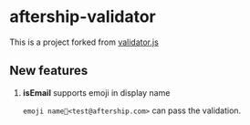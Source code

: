 # aftership-validator
This is a project forked from [validator.js](https://github.com/chriso/validator.js)

## New features
1. **isEmail** supports emoji in display name

	`emoji name🍅<test@aftership.com>` can pass the validation.
   
  